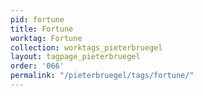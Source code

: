 ```yaml
---
pid: fortune
title: Fortune
worktag: Fortune
collection: worktags_pieterbruegel
layout: tagpage_pieterbruegel
order: '066'
permalink: "/pieterbruegel/tags/fortune/"
---
```

